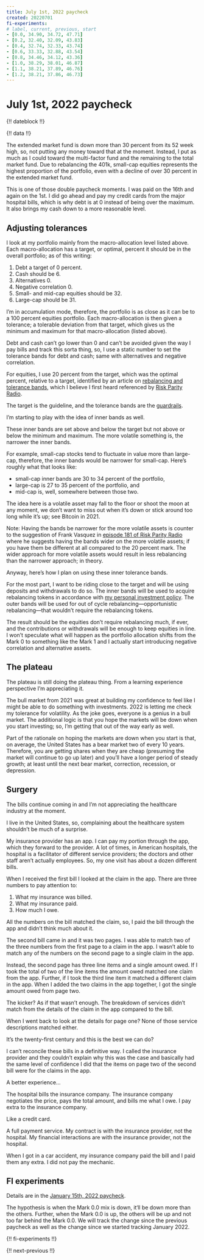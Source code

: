 ```yaml
---
title: July 1st, 2022 paycheck
created: 20220701
fi-experiments:
# label, current, previous, start
- [0.0, 34.90, 34.72, 47.71]
- [0.2, 32.40, 32.09, 43.83]
- [0.4, 32.74, 32.33, 43.74]
- [0.6, 33.33, 32.88, 43.54]
- [0.8, 34.46, 34.12, 43.36]
- [1.0, 38.29, 38.01, 46.87]
- [1.1, 38.21, 37.89, 46.76]
- [1.2, 38.21, 37.86, 46.73]
---
```


# July 1st, 2022 paycheck

{!! dateblock !!}

{!! data !!}

The extended market fund is down more than 30 percent from its 52 week high, so, not putting any money toward that at the moment. Instead, I put as much as I could toward the multi-factor fund and the remaining to the total market fund. Due to rebalancing the 401k, small-cap equities represents the highest proportion of the portfolio, even with a decline of over 30 percent in the extended market fund.

This is one of those double paycheck moments. I was paid on the 16th and again on the 1st. I did go ahead and pay my credit cards from the major hospital bills, which is why debt is at 0 instead of being over the maximum.
It also brings my cash down to a more reasonable level.

## Adjusting tolerances

I look at my portfolio mainly from the macro-allocation level listed above. Each macro-allocation has a target, or optimal, percent it should be in the overall portfolio; as of this writing:

1. Debt a target of 0 percent.
2. Cash should be 6.
3. Alternatives 0.
4. Negative correlation 0.
5. Small- and mid-cap equities should be 32.
6. Large-cap should be 31.

I’m in accumulation mode, therefore, the portfolio is as close as it can be to a 100 percent equities portfolio. Each macro-allocation is then given a tolerance; a tolerable deviation from that target, which gives us the minimum and maximum for that macro-allocation (listed above).

Debt and cash can’t go lower than 0 and can’t be avoided given the way I pay bills and track this sorta thing, so, I use a static number to set the tolerance bands for debt and cash; same with alternatives and negative correlation.

For equities, I use 20 percent from the target, which was the optimal percent, relative to a target, identified by an article on [rebalancing and tolerance bands](https://www.kitces.com/blog/best-opportunistic-rebalancing-frequency-time-horizons-vs-tolerance-band-thresholds/), which I believe I first heard referenced by [Risk Parity Radio](https://www.riskparityradio.com).

The target is the guideline, and the tolerance bands are the [guardrails](/essays-and-editorials/guidelines-and-guardrails/).

I’m starting to play with the idea of inner bands as well.

These inner bands are set above and below the target but not above or below the minimum and maximum. The more volatile something is, the narrower the inner bands.

For example, small-cap stocks tend to fluctuate in value more than large-cap, therefore, the inner bands would be narrower for small-cap. Here’s roughly what that looks like:

- small-cap inner bands are 30 to 34 percent of the portfolio,
- large-cap is 27 to 35 percent of the portfolio, and
- mid-cap is, well, somewhere between those two.

The idea here is a volatile asset may fall to the floor or shoot the moon at any moment, we don’t want to miss out when it’s down or stick around too long while it’s up; see Bitcoin in 2021.

Note: Having the bands be narrower for the more volatile assets is counter to the suggestion of Frank Vasquez in [episode 181 of Risk Parity Radio](https://www.riskparityradio.com/podcast/episode/776861e5/episode-181-fun-with-rebalancing-schemes-and-more-financial-services-industry-malfeasance) where he suggests having the bands wider on the more volatile assets; if you have them be different at all compared to the 20 percent mark. The wider approach for more volatile assets would result in less rebalancing than the narrower approach; in theory.

Anyway, here’s how I plan on using these inner tolerance bands.

For the most part, I want to be riding close to the target and will be using deposits and withdrawals to do so. The inner bands will be used to acquire rebalancing tokens in accordance with [my personal investment policy](/experiences/finances/investment-policy/#rebalancing-the-portfolio). The outer bands will be used for out of cycle rebalancing—opportunistic rebalancing—that wouldn’t require the rebalancing tokens.

The result should be the equities don’t require rebalancing much, if ever, and the contributions or withdrawals will be enough to keep equities in line. I won’t speculate what will happen as the portfolio allocation shifts from the Mark 0 to something like the Mark 1 and I actually start introducing negative correlation and alternative assets.

## The plateau

The plateau is still doing the plateau thing. From a learning experience perspective I’m appreciating it.

The bull market from 2021 was great at building my confidence to feel like I might be able to do something with investments. 2022 is letting me check my tolerance for volatility. As the joke goes, everyone is a genius in a bull market. The additional logic is that you hope the markets will be down when you start investing; so, I’m getting that out of the way early as well.

Part of the rationale on hoping the markets are down when you start is that, on average, the United States has a bear market two of every 10 years. Therefore, you are getting shares when they are cheap (presuming the market will continue to go up later) and you’ll have a longer period of steady growth; at least until the next bear market, correction, recession, or depression.

## Surgery

The bills continue coming in and I’m not appreciating the healthcare industry at the moment.

I live in the United States, so, complaining about the healthcare system shouldn’t be much of a surprise.

My insurance provider has an app. I can pay my portion through the app, which they forward to the provider. A lot of times, in American hospitals, the hospital is a facilitator of different service providers; the doctors and other staff aren’t actually employees. So, my one visit has about a dozen different bills.

When I received the first bill I looked at the claim in the app. There are three numbers to pay attention to:

1. What my insurance was billed.
2. What my insurance paid.
3. How much I owe.

All the numbers on the bill matched the claim, so, I paid the bill through the app and didn’t think much about it.

The second bill came in and it was two pages. I was able to match two of the three numbers from the first page to a claim in the app. I wasn’t able to match any of the numbers on the second page to a single claim in the app.

Instead, the second page has three line items and a single amount owed. If I took the total of two of the line items the amount owed matched one claim from the app. Further, if I took the third line item it matched a different claim in the app. When I added the two claims in the app together, I got the single amount owed from page two.

The kicker? As if that wasn’t enough. The breakdown of services didn’t match from the details of the claim in the app compared to the bill.

When I went back to look at the details for page one? None of those service descriptions matched either.

It’s the twenty-first century and this is the best we can do?

I can’t reconcile these bills in a definitive way. I called the insurance provider and they couldn’t explain why this was the case and basically had the same level of confidence I did that the items on page two of the second bill were for the claims in the app.

A better experience…

The hospital bills the insurance company. The insurance company negotiates the price, pays the total amount, and bills me what I owe. I pay extra to the insurance company.

Like a credit card.

A full payment service. My contract is with the insurance provider, not the hospital. My financial interactions are with the insurance provider, not the hospital.

When I got in a car accident, my insurance company paid the bill and I paid them any extra. I did not pay the mechanic.

## FI experiments

Details are in the [January 15th, 2022 paycheck](https://joshbruce.com/finances/building-wealth-paycheck-to-paycheck/20220115/#fi-experiments).

The hypothesis is when the Mark 0.0 mix is down, it‘ll be down more than the others. Further, when the Mark 0.0 is up, the others will be up and not too far behind the Mark 0.0. We will track the change since the previous paycheck as well as the change since we started tracking January 2022.

{!! fi-experiments !!}

{!! next-previous !!}
